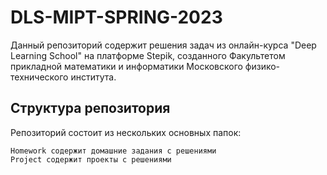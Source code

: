 # DLS-MIPT-SPRING-2023

Данный репозиторий содержит решения задач из онлайн-курса "Deep Learning School" на платформе Stepik, созданного Факультетом прикладной математики и информатики Московского физико-технического института.

## Структура репозитория

Репозиторий состоит из нескольких основных папок:

    Homework содержит домашние задания с решениями
    Project содержит проекты с решениями
